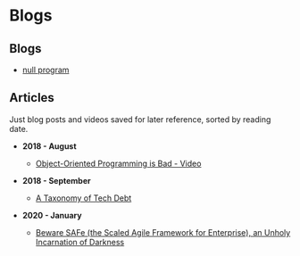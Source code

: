 # Blogs

## Blogs

 - [null program](https://nullprogram.com/)

## Articles

Just blog posts and videos saved for later reference, sorted by reading date.

- **2018 - August**
    - [Object-Oriented Programming is Bad - Video](https://www.youtube.com/watch?v=QM1iUe6IofM)
    
- **2018 - September**
    - [A Taxonomy of Tech Debt](https://technology.riotgames.com/news/taxonomy-tech-debt)

- **2020 - January**
    - [Beware SAFe (the Scaled Agile Framework for Enterprise), an Unholy Incarnation of Darkness](https://medium.com/@seandexter1/beware-safe-the-scaled-agile-framework-for-enterprise-an-unholy-incarnation-of-darkness-bf6819f6943f?source=friends_link&sk=fed0c1d135a3f0b1e7cb37c92168071a)